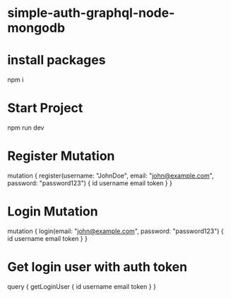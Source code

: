 # simple-auth-graphql-node-mongodb

# install packages 
npm i

# Start Project
npm run dev

# Register Mutation

mutation {
  register(username: "JohnDoe", email: "john@example.com", password: "password123") {
    id
    username
    email
    token
  }
}

# Login Mutation

mutation {
  login(email: "john@example.com", password: "password123") {
    id
    username
    email
    token
  }
}

# Get login user with auth token

query {
  getLoginUser {
    id
    username
    email
    token
  }
}